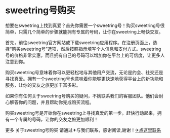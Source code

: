 # sweetring号购买

想要在sweetring上找到真爱？首先你需要一个sweetring号！购买sweetring号很简单，只需几个简单的步骤就能拥有专属的号码，让你在sweetring上畅快交友。

首先，前往sweetring官方网站或下载sweetring应用程序。在注册页面上，选择“购买sweetring号”选项，然后按照指示填写个人信息和支付方式。sweetring号的价格非常实惠，而且拥有自己的号码可以增加你在平台上的可信度，让更多人注意到你。

购买sweetring号意味着你可以更轻松地与其他用户交流，无论是约会、社交还是寻找真爱。拥有一个sweetring号也意味着你能够更快速地获得平台上的新功能和服务，让你的交友之旅更加丰富多彩。

如果你有任何关于sweetring号购买的疑问，不妨联系我们的客服团队。他们会耐心解答你的问题，并且帮助你完成购买流程。

购买sweetring号是开始你在sweetring上寻找真爱的第一步。赶快行动起来，拥有一个专属的号码，让你的交友之旅更加顺利！

更多 关于sweetring号购买 请通过✈与我们联系，感谢阅读,谢谢！[✈点这里联系](https://www.k02.cc)